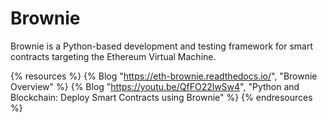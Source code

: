# Brownie

Brownie is a Python-based development and testing framework for smart contracts targeting the Ethereum Virtual Machine.

{% resources %}
  {% Blog "https://eth-brownie.readthedocs.io/", "Brownie Overview" %}
  {% Blog "https://youtu.be/QfFO22lwSw4", "Python and Blockchain: Deploy Smart Contracts using Brownie" %}
{% endresources %}
